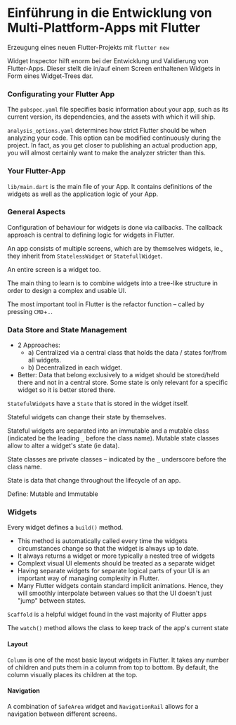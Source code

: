 # Einführung in die Entwicklung von Multi-Plattform-Apps mit Flutter

Erzeugung eines neuen Flutter-Projekts mit `flutter new`

Widget Inspector hilft enorm bei der Entwicklung und Validierung von Flutter-Apps. Dieser stellt die in/auf einem Screen enthaltenen Widgets in Form eines Widget-Trees dar.


### Configurating your Flutter App

The `pubspec.yaml` file specifies basic information about your app, such as its current version, its dependencies, and the assets with which it will ship.

`analysis_options.yaml` determines how strict Flutter should be when analyzing your code.
This option can be modified continuously during the project. In fact, as you get closer to publishing an actual production app, you will almost certainly want to make the analyzer stricter than this.


### Your Flutter-App

`lib/main.dart` is the main file of your App. It contains definitions of the widgets as well as the application logic of your App.



### General Aspects

Configuration of behaviour for widgets is done via callbacks. The callback approach is central to defining logic for widgets in Flutter.

An app consists of multiple screens, which are by themselves widgets, ie., they inherit from `StatelessWidget` or `StatefullWidget`.

An entire screen is a widget too.

The main thing to learn is to combine widgets into a tree-like structure in order to design a complex and usable UI.

The most important tool in Flutter is the refactor function – called by pressing `CMD`+`.`.


### Data Store and State Management

- 2 Approaches: 
  - a) Centralized via a central class that holds the data / states for/from all widgets.
  - b) Decentralized in each widget.
- Better: Data that belong exclusively to a widget should be stored/held there and not in a central store. Some state is only relevant for a specific widget so it is better stored there.

`StatefulWidget`s have a `State` that is stored in the widget itself.

Stateful widgets can change their state by themselves.

Stateful widgets are separated into an immutable and a mutable class (indicated be the leading `_` before the class name). Mutable state classes allow to alter a widget's state (ie data).

State classes are private classes – indicated by the `_` underscore before the class name.

State is data that change throughout the lifecycle of an app.

Define: Mutable and Immutable





### Widgets

Every widget defines a `build()` method. 
- This method is automatically called every time the widgets circumstances change so that the widget is always up to date.
- It always returns a widget or more typically a nested tree of widgets
- Complext visual UI elements should be treated as a separate widget
- Having separate widgets for separate logical parts of your UI is an important way of managing complexity in Flutter.
- Many Flutter widgets contain standard implicit animations. Hence, they will smoothly interpolate between values so that the UI doesn't just "jump" between states. 


`Scaffold` is a helpful widget found in the vast majority of Flutter apps

The `watch()` method allows the class to keep track of the app's current state


#### Layout

`Column` is one of the most basic layout widgets in Flutter. It takes any number of children and puts them in a column from top to bottom. By default, the column visually places its children at the top.


#### Navigation

A combination of `SafeArea` widget and `NavigationRail` allows for a navigation between different screens.
